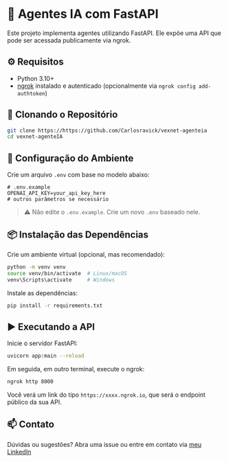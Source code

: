 # 🚀 Agentes IA com FastAPI

Este projeto implementa agentes utilizando FastAPI. Ele expõe uma API que pode ser acessada publicamente via ngrok.

## ⚙️ Requisitos

- Python 3.10+
- [ngrok](https://ngrok.com/) instalado e autenticado (opcionalmente via `ngrok config add-authtoken`)

## 📁 Clonando o Repositório

```bash
git clone https://https://github.com/Carlosravick/vexnet-agenteia
cd vexnet-agenteIA
```

## 🔐 Configuração do Ambiente

Crie um arquivo `.env` com base no modelo abaixo:

```env
# .env.example
OPENAI_API_KEY=your_api_key_here
# outros parâmetros se necessário
```

> ⚠️ Não edite o `.env.example`. Crie um novo `.env` baseado nele.

## 📦 Instalação das Dependências

Crie um ambiente virtual (opcional, mas recomendado):

```bash
python -m venv venv
source venv/bin/activate  # Linux/macOS
venv\Scripts\activate     # Windows
```

Instale as dependências:

```bash
pip install -r requirements.txt
```

## ▶️ Executando a API

Inicie o servidor FastAPI:

```bash
uvicorn app:main --reload
```

Em seguida, em outro terminal, execute o ngrok:

```bash
ngrok http 8000
```

Você verá um link do tipo `https://xxxx.ngrok.io`, que será o endpoint público da sua API.

## 📫 Contato

Dúvidas ou sugestões? Abra uma issue ou entre em contato via [meu LinkedIn](https://www.linkedin.com/in/carlosravick/)